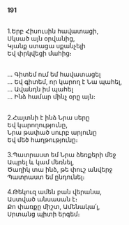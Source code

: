 **191**

\
1.Երբ Հիսուսին հավատացի,\
Սկսած այն օրվանից,\
Կյանք ստացա սքանչելի\
Եվ փրկվեցի մահից։

\
 ... Գիտեմ ում եմ հավատացել\
 ... Եվ գիտեմ, որ կարող է Նա պահել,\
 ... Ավանդն իմ պահել\
 ... Ինձ համար մինչ օրը այն։

\
2.Հայտնի է ինձ Նրա սերը\
Եվ կարողությունը,\
Նրա թափած սուրբ արյունը\
Եվ մեծ հաղթությունը։\
\
3.Պատրաստ եմ Նրա ձեռքերի մեջ\
Ապրել և կամ մեռնել,\
Ծաղիկ տա ինձ, թե փուշ անվերջ\
Պատրաստ եմ ընդունել։\
\
4.Թեկուզ ամեն բան վերանա,\
Աստված անսասան է։\
Քո փառքը միշտ, Ամենակա՛լ,\
Սրտանց պիտի երգեմ։
